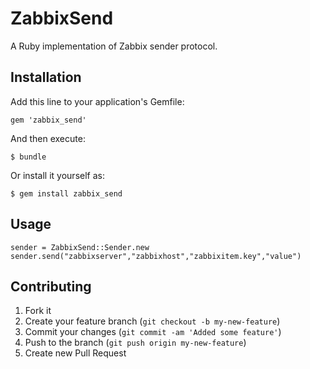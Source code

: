 # ZabbixSend

A Ruby implementation of Zabbix sender protocol.

## Installation

Add this line to your application's Gemfile:

    gem 'zabbix_send'

And then execute:

    $ bundle

Or install it yourself as:

    $ gem install zabbix_send

## Usage

    sender = ZabbixSend::Sender.new
    sender.send("zabbixserver","zabbixhost","zabbixitem.key","value")

## Contributing

1. Fork it
2. Create your feature branch (`git checkout -b my-new-feature`)
3. Commit your changes (`git commit -am 'Added some feature'`)
4. Push to the branch (`git push origin my-new-feature`)
5. Create new Pull Request
